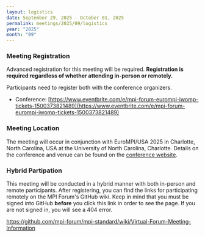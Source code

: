 ```yaml
---
layout: logistics
date: September 29, 2025 - October 01, 2025
permalink: meetings/2025/09/logistics
year: "2025"
month: "09"
---
```


### Meeting Registration

Advanced registration for this meeting will be required. **Registration is
required regardless of whether attending in-person or remotely.**

Participants need to register both with the conference organizers.

* Conference: [https://www.eventbrite.com/e/mpi-forum-eurompi-iwomp-tickets-1500373821489](https://www.eventbrite.com/e/mpi-forum-eurompi-iwomp-tickets-1500373821489)

### Meeting Location

The meeting will occur in conjunction with EuroMPI/USA 2025 in Charlotte,
North Carolina, USA at the University of North Carolina, Charlotte. Details on the
conference and venue can be found on the [conference
website](https://eurompi.org/venue/).

### Hybrid Partipation

This meeting will be conducted in a hybrid manner with both in-person and remote
participants. After registering, you can find the links for participating
remotely on the MPI Forum's GitHub wiki. Keep in mind that you must be signed
into GitHub **before** you click this link in order to see the page. If you are
not signed in, you will see a 404 error.

https://github.com/mpi-forum/mpi-standard/wiki/Virtual-Forum-Meeting-Information
